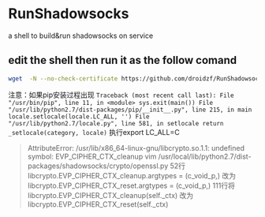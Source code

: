 # RunShadowsocks
a shell to build&amp;run shadowsocks on service
## edit the shell then run it as the follow comand
```bash
wget  -N --no-check-certificate https://github.com/droidzf/RunShadowsocks/releases/download/v1.0/runss && chmod +x runss && bash runss
```
注意：如果pip安装过程出现
`Traceback (most recent call last):
  File "/usr/bin/pip", line 11, in <module>
    sys.exit(main())
  File "/usr/lib/python2.7/dist-packages/pip/__init__.py", line 215, in main
    locale.setlocale(locale.LC_ALL, '')
  File "/usr/lib/python2.7/locale.py", line 581, in setlocale
    return _setlocale(category, locale)`
执行export LC_ALL=C


>AttributeError: /usr/lib/x86_64-linux-gnu/libcrypto.so.1.1: undefined symbol: EVP_CIPHER_CTX_cleanup
vim /usr/local/lib/python2.7/dist-packages/shadowsocks/crypto/openssl.py
52行libcrypto.EVP_CIPHER_CTX_cleanup.argtypes = (c_void_p,) 改为libcrypto.EVP_CIPHER_CTX_reset.argtypes = (c_void_p,)
111行将libcrypto.EVP_CIPHER_CTX_cleanup(self._ctx) 改为libcrypto.EVP_CIPHER_CTX_reset(self._ctx)
